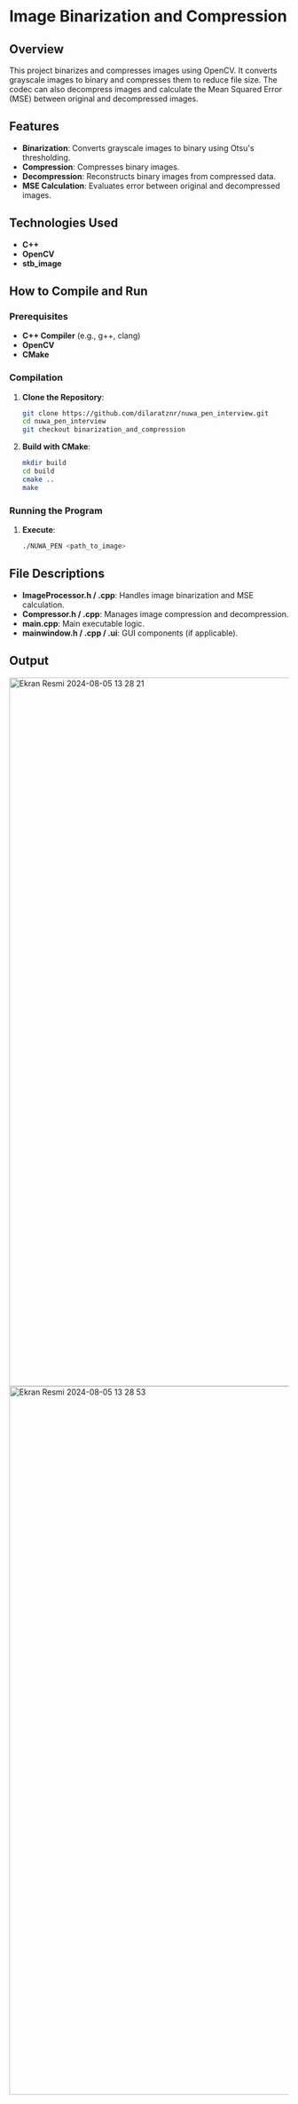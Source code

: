 
# Image Binarization and Compression

## Overview

This project binarizes and compresses images using OpenCV. It converts grayscale images to binary and compresses them to reduce file size. The codec can also decompress images and calculate the Mean Squared Error (MSE) between original and decompressed images.

## Features

- **Binarization**: Converts grayscale images to binary using Otsu's thresholding.
- **Compression**: Compresses binary images.
- **Decompression**: Reconstructs binary images from compressed data.
- **MSE Calculation**: Evaluates error between original and decompressed images.

## Technologies Used

- **C++**
- **OpenCV**
- **stb_image**

## How to Compile and Run

### Prerequisites

- **C++ Compiler** (e.g., g++, clang)
- **OpenCV**
- **CMake**

### Compilation

1. **Clone the Repository**:
    ```sh
    git clone https://github.com/dilaratznr/nuwa_pen_interview.git
    cd nuwa_pen_interview
    git checkout binarization_and_compression
    ```

2. **Build with CMake**:
    ```sh
    mkdir build
    cd build
    cmake ..
    make
    ```

### Running the Program

1. **Execute**:
    ```sh
    ./NUWA_PEN <path_to_image>
    ```

## File Descriptions

- **ImageProcessor.h / .cpp**: Handles image binarization and MSE calculation.
- **Compressor.h / .cpp**: Manages image compression and decompression.
- **main.cpp**: Main executable logic.
- **mainwindow.h / .cpp / .ui**: GUI components (if applicable).

## Output
<img width="1277" alt="Ekran Resmi 2024-08-05 13 28 21" src="https://github.com/user-attachments/assets/c69dd7e2-4c18-44df-a6f0-b2985cb847fd">

<img width="1277" alt="Ekran Resmi 2024-08-05 13 28 53" src="https://github.com/user-attachments/assets/ceb67b52-a5fa-4f44-94c4-699d7c362fd6">


